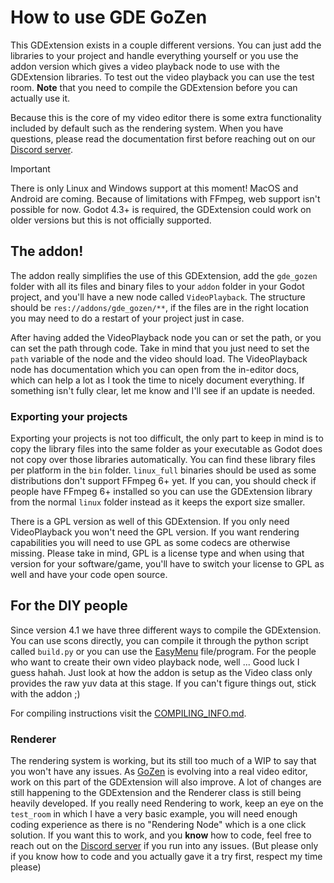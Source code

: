 # How to use GDE GoZen

This GDExtension exists in a couple different versions. You can just add the libraries to your project and handle everything yourself or you use the addon version which gives a video playback node to use with the GDExtension libraries. To test out the video playback you can use the test room. **Note** that you need to compile the GDExtension before you can actually use it.

Because this is the core of my video editor there is some extra functionality included by default such as the rendering system. When you have questions, please read the documentation first before reaching out on our [Discord server](https://discord.com/invite/BdbUf7VKYC).

> [!IMPORTANT]
> There is only Linux and Windows support at this moment! MacOS and Android are coming.
> Because of limitations with FFmpeg, web support isn't possible for now.
> Godot 4.3+ is required, the GDExtension could work on older versions but this is not officially supported.

## The addon!

The addon really simplifies the use of this GDExtension, add the `gde_gozen` folder with all its files and binary files to your `addon` folder in your Godot project, and you'll have a new node called `VideoPlayback`. The structure should be `res://addons/gde_gozen/**`, if the files are in the right location you may need to do a restart of your project just in case.

After having added the VideoPlayback node you can or set the path, or you can set the path through code. Take in mind that you just need to set the `path` variable of the node and the video should load. The VideoPlayback node has documentation which you can open from the in-editor docs, which can help a lot as I took the time to nicely document everything. If something isn't fully clear, let me know and I'll see if an update is needed.

### Exporting your projects

Exporting your projects is not too difficult, the only part to keep in mind is to copy the library files into the same folder as your executable as Godot does not copy over those libraries automatically. You can find these library files per platform in the `bin` folder. `linux_full` binaries should be used as some distributions don't support FFmpeg 6+ yet. If you can, you should check if people have FFmpeg 6+ installed so you can use the GDExtension library from the normal `linux` folder instead as it keeps the export size smaller.

There is a GPL version as well of this GDExtension. If you only need VideoPlayback you won't need the GPL version. If you want rendering capabilities you will need to use GPL as some codecs are otherwise missing. Please take in mind, GPL is a license type and when using that version for your software/game, you'll have to switch your license to GPL as well and have your code open source.

## For the DIY people

Since version 4.1 we have three different ways to compile the GDExtension. You can use scons directly, you can compile it through the python script called `build.py` or you can use the [EasyMenu](https://github.com/VoylinsGamedevJourney/easy_menu) file/program. For the people who want to create their own video playback node, well ... Good luck I guess hahah. Just look at how the addon is setup as the Video class only provides the raw yuv data at this stage. If you can't figure things out, stick with the addon ;)

For compiling instructions visit the [COMPILING_INFO.md](https://github.com/VoylinsGamedevJourney/gde_gozen/blob/master/COMPILE_INFO.md).

### Renderer

The rendering system is working, but its still too much of a WIP to say that you won't have any issues. As [GoZen](https://github.com/VoylinsGamedevJourney/GoZen) is evolving into a real video editor, work on this part of the GDExtension will also improve. A lot of changes are still happening to the GDExtension and the Renderer class is still being heavily developed. If you really need Rendering to work, keep an eye on the `test_room` in which I have a very basic example, you will need enough coding experience as there is no "Rendering Node" which is a one click solution. If you want this to work, and you **know** how to code, feel free to reach out on the [Discord server](https://discord.com/invite/BdbUf7VKYC) if you run into any issues. (But please only if you know how to code and you actually gave it a try first, respect my time please)
